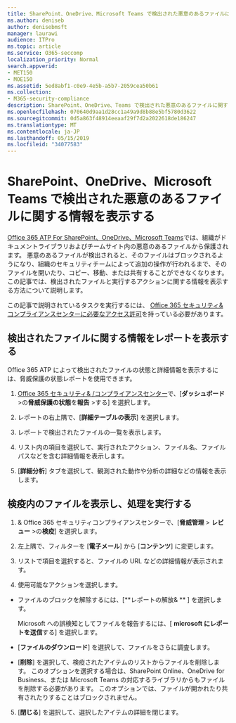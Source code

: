 ```yaml
---
title: SharePoint、OneDrive、Microsoft Teams で検出された悪意のあるファイルに関する情報を表示する
ms.author: deniseb
author: denisebmsft
manager: laurawi
audience: ITPro
ms.topic: article
ms.service: O365-seccomp
localization_priority: Normal
search.appverid:
- MET150
- MOE150
ms.assetid: 5ed8abf1-c0e9-4e5b-a5b7-2059cea50b61
ms.collection:
- M365-security-compliance
description: SharePoint、OneDrive、Teams で検出された悪意のあるファイルに関する情報を表示する方法と、それらのファイルに対してアクションを実行する方法について説明します。
ms.openlocfilehash: 070640d9aa1d28cc1a49a9d8b88e5bf5780d3622
ms.sourcegitcommit: 0d5a863f48914eeaaf29f7d2a2022618de186247
ms.translationtype: MT
ms.contentlocale: ja-JP
ms.lasthandoff: 05/15/2019
ms.locfileid: "34077583"
---
```

# <a name="view-information-about-malicious-files-detected-in-sharepoint-onedrive-or-microsoft-teams"></a>SharePoint、OneDrive、Microsoft Teams で検出された悪意のあるファイルに関する情報を表示する

[Office 365 ATP For SharePoint、OneDrive、Microsoft Teams](atp-for-spo-odb-and-teams.md)では、組織がドキュメントライブラリおよびチームサイト内の悪意のあるファイルから保護されます。 悪意のあるファイルが検出されると、そのファイルはブロックされるようになり、組織のセキュリティチームによって追加の操作が行われるまで、そのファイルを開いたり、コピー、移動、または共有することができなくなります。 この記事では、検出されたファイルと実行するアクションに関する情報を表示する方法について説明します。 

この記事で説明されているタスクを実行するには、 [Office 365 セキュリティ&amp;コンプライアンスセンターに必要なアクセス許可](permissions-in-the-security-and-compliance-center.md)を持っている必要があります。 
  
## <a name="view-reports-with-information-about-detected-files"></a>検出されたファイルに関する情報をレポートを表示する

Office 365 ATP によって検出されたファイルの状態と詳細情報を表示するには、脅威保護の状態レポートを使用できます。
  
1. [Office 365 セキュリティ&amp; /コンプライアンスセンター](https://protection.office.com)で、[**ダッシュボード** \>の**脅威保護の状態**を**報告** \>する] を選択します。
    
2. レポートの右上隅で、[**詳細テーブルの表示**] を選択します。
    
3. レポートで検出されたファイルの一覧を表示します。
    
4. リスト内の項目を選択して、実行されたアクション、ファイル名、ファイルパスなどを含む詳細情報を表示します。
    
5. [**詳細分析**] タブを選択して、観測された動作や分析の詳細などの情報を表示します。 
  
## <a name="view-and-take-action-on-files-in-quarantine"></a>検疫内のファイルを表示し、処理を実行する

1. &amp; Office 365 セキュリティコンプライアンスセンターで、[**脅威管理** \> **レビュー** \>の**検疫**] を選択します。
    
2. 左上隅で、フィルターを [**電子メール**] から [**コンテンツ**] に変更します。
    
3. リストで項目を選択すると、ファイルの URL などの詳細情報が表示されます。
    
4. 使用可能なアクションを選択します。
    
  - ファイルのブロックを解除するには、[**レポートの解放&amp; ** ] を選択します。 
    
    Microsoft への誤検知としてファイルを報告するには、[ **microsoft にレポートを送信**する] を選択します。 
    
  - [**ファイルのダウンロード**] を選択して、ファイルをさらに調査します。 
    
  - [**削除**] を選択して、検疫されたアイテムのリストからファイルを削除します。 このオプションを選択する場合は、SharePoint Online、OneDrive for Business、または Microsoft Teams の対応するライブラリからもファイルを削除する必要があります。 このオプションでは、ファイルが開かれたり共有されたりすることはブロックされません。 
    
5. [**閉じる**] を選択して、選択したアイテムの詳細を閉じます。 
  
  

